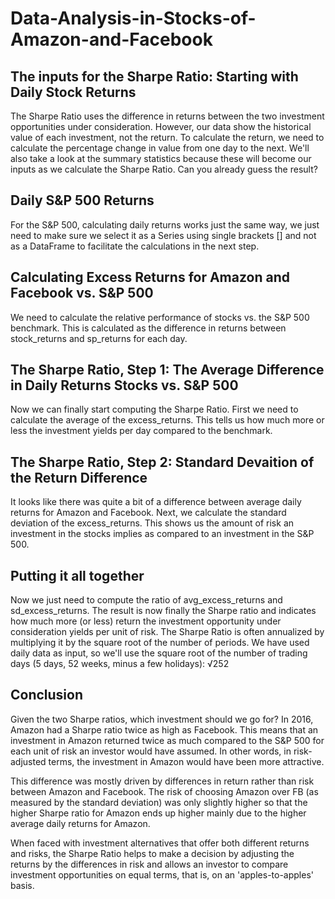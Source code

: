 # Data-Analysis-in-Stocks-of-Amazon-and-Facebook

## The inputs for the Sharpe Ratio: Starting with Daily Stock Returns
The Sharpe Ratio uses the difference in returns between the two investment opportunities under consideration.
However, our data show the historical value of each investment, not the return. To calculate the return, we need to calculate the percentage change in value from one day to the next. We'll also take a look at the summary statistics because these will become our inputs as we calculate the Sharpe Ratio. Can you already guess the result?

## Daily S&P 500 Returns
For the S&P 500, calculating daily returns works just the same way, we just need to make sure we select it as a Series using single brackets [] and not as a DataFrame to facilitate the calculations in the next step.

## Calculating Excess Returns for Amazon and Facebook vs. S&P 500
We need to calculate the relative performance of stocks vs. the S&P 500 benchmark. This is calculated as the difference in returns between stock_returns and sp_returns for each day.

## The Sharpe Ratio, Step 1: The Average Difference in Daily Returns Stocks vs. S&P 500
Now we can finally start computing the Sharpe Ratio. First we need to calculate the average of the excess_returns. This tells us how much more or less the investment yields per day compared to the benchmark.

## The Sharpe Ratio, Step 2: Standard Devaition of the Return Difference
It looks like there was quite a bit of a difference between average daily returns for Amazon and Facebook.
Next, we calculate the standard deviation of the excess_returns. This shows us the amount of risk an investment in the stocks implies as compared to an investment in the S&P 500.

## Putting it all together
Now we just need to compute the ratio of avg_excess_returns and sd_excess_returns. The result is now finally the Sharpe ratio and indicates how much more (or less) return the investment opportunity under consideration yields per unit of risk.
The Sharpe Ratio is often annualized by multiplying it by the square root of the number of periods. We have used daily data as input, so we'll use the square root of the number of trading days (5 days, 52 weeks, minus a few holidays): √252

## Conclusion

Given the two Sharpe ratios, which investment should we go for? In 2016, Amazon had a Sharpe ratio twice as high as Facebook. This means that an investment in Amazon returned twice as much compared to the S&P 500 for each unit of risk an investor would have assumed. In other words, in risk-adjusted terms, the investment in Amazon would have been more attractive.

This difference was mostly driven by differences in return rather than risk between Amazon and Facebook. The risk of choosing Amazon over FB (as measured by the standard deviation) was only slightly higher so that the higher Sharpe ratio for Amazon ends up higher mainly due to the higher average daily returns for Amazon.

When faced with investment alternatives that offer both different returns and risks, the Sharpe Ratio helps to make a decision by adjusting the returns by the differences in risk and allows an investor to compare investment opportunities on equal terms, that is, on an 'apples-to-apples' basis.
